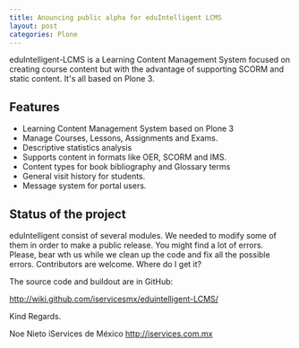 ```yaml
---
title: Anouncing public alpha for eduIntelligent LCMS
layout: post
categories: Plone
---
```


eduIntelligent-LCMS is a Learning Content Management System focused on
creating course content but with the advantage of supporting SCORM and static
content. It's all based on Plone 3.

## Features

* Learning Content Management System based on Plone 3
* Manage Courses, Lessons, Assignments and Exams.
* Descriptive statistics analysis
* Supports content in formats like OER, SCORM and IMS.
* Content types for book bibliography and Glossary terms
* General visit history for students.
* Message system for portal users.

## Status of the project

eduIntelligent consist of several modules. We needed to modify some of them in
order to make a public release. You might find a lot of errors. Please, bear
wth us while we clean up the code and fix all the possible errors.
Contributors are welcome. Where do I get it?

The source code and buildout are in GitHub:

<http://wiki.github.com/iservicesmx/eduintelligent-LCMS/>

Kind Regards.

Noe Nieto iServices de México <http://iservices.com.mx>

